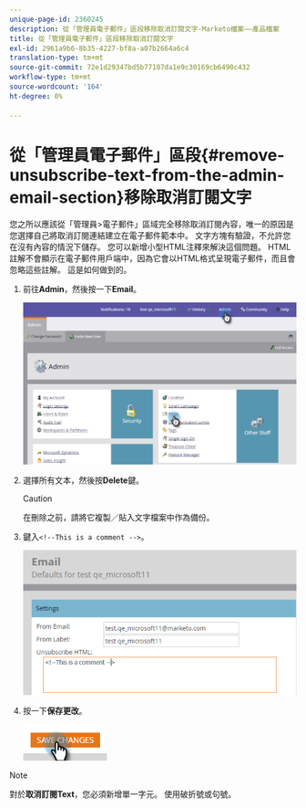 ```yaml
---
unique-page-id: 2360245
description: 從「管理員電子郵件」區段移除取消訂閱文字-Marketo檔案——產品檔案
title: 從「管理員電子郵件」區段移除取消訂閱文字
exl-id: 2961a9b6-8b35-4227-bf8a-a07b2664a6c4
translation-type: tm+mt
source-git-commit: 72e1d29347bd5b77107da1e9c30169cb6490c432
workflow-type: tm+mt
source-wordcount: '164'
ht-degree: 0%

---
```


# 從「管理員電子郵件」區段{#remove-unsubscribe-text-from-the-admin-email-section}移除取消訂閱文字

您之所以應該從「管理員>電子郵件」區域完全移除取消訂閱內容，唯一的原因是您選擇自己將取消訂閱連結建立在電子郵件範本中。 文字方塊有驗證，不允許您在沒有內容的情況下儲存。 您可以新增小型HTML注釋來解決這個問題。 HTML註解不會顯示在電子郵件用戶端中，因為它會以HTML格式呈現電子郵件，而且會忽略這些註解。 這是如何做到的。

1. 前往&#x200B;**Admin**，然後按一下&#x200B;**Email**。

   ![](assets/image2016-8-26-13-3a57-3a9.png)

1. 選擇所有文本，然後按&#x200B;**Delete**&#x200B;鍵。

   >[!CAUTION]
   >
   >在刪除之前，請將它複製／貼入文字檔案中作為備份。

1. 鍵入`<!--This is a comment -->`。

   ![](assets/image2016-8-26-13-3a53-3a15.png)

1. 按一下&#x200B;**保存更改**。

   ![](assets/image2016-8-26-13-3a59-3a40.png)

>[!NOTE]
>
>對於&#x200B;**取消訂閱Text**，您必須新增單一字元。 使用破折號或句號。
